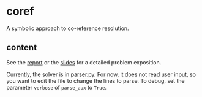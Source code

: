 # coref
A symbolic approach to co-reference resolution.

## content

See the [report](report.pdf) or the [slides](slides.pdf) for a detailed problem exposition.

Currently, the solver is in [parser.py](parser.py). For now, it does not read user input, so you want to edit the file to change the lines to parse. To debug, set the parameter `verbose` of `parse_aux` to `True`.
